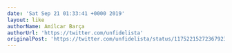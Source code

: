 ```yaml
---
date: 'Sat Sep 21 01:33:41 +0000 2019'
layout: like
authorName: Amílcar Barça
authorUrl: 'https://twitter.com/unfidelista'
originalPost: 'https://twitter.com/unfidelista/status/1175221527236792320'
---
```

